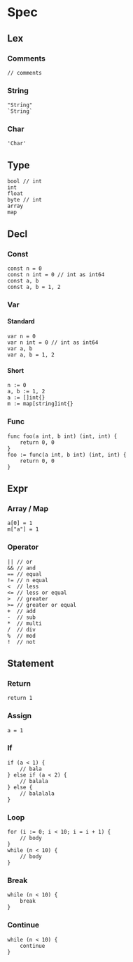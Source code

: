 # Spec

## Lex

### Comments

    // comments

### String

    "String"
    `String`

### Char

    'Char'

## Type

    bool // int
    int
    float
    byte // int
    array
    map

## Decl

### Const

    const n = 0
    const n int = 0 // int as int64
    const a, b
    const a, b = 1, 2

### Var

#### Standard

    var n = 0
    var n int = 0 // int as int64
    var a, b
    var a, b = 1, 2

#### Short

    n := 0
    a, b := 1, 2
    a := []int{}
    m := map[string]int{}

### Func

    func foo(a int, b int) (int, int) {
        return 0, 0
    }
    foo := func(a int, b int) (int, int) {
        return 0, 0
    }

## Expr

### Array / Map

    a[0] = 1
    m["a"] = 1

### Operator

    || // or
    && // and
    == // equal
    != // n equal
    <  // less
    <= // less or equal
    >  // greater
    >= // greater or equal
    +  // add
    -  // sub
    *  // multi
    /  // div
    %  // mod
    !  // not

## Statement

### Return

    return 1

### Assign

    a = 1

### If

    if (a < 1) {
        // bala
    } else if (a < 2) {
        // balala
    } else {
        // balalala
    }

### Loop

    for (i := 0; i < 10; i = i + 1) {
        // body
    }
    while (n < 10) {
        // body
    }

### Break

    while (n < 10) {
        break
    }

### Continue

    while (n < 10) {
        continue
    }
